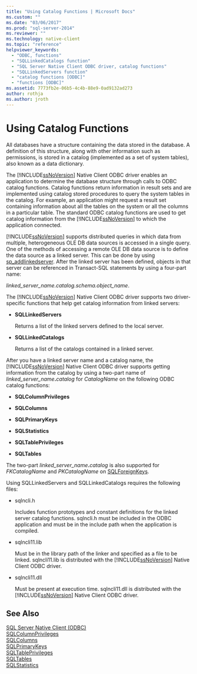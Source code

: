 ```yaml
---
title: "Using Catalog Functions | Microsoft Docs"
ms.custom: ""
ms.date: "03/06/2017"
ms.prod: "sql-server-2014"
ms.reviewer: ""
ms.technology: native-client
ms.topic: "reference"
helpviewer_keywords: 
  - "ODBC, functions"
  - "SQLLinkedCatalogs function"
  - "SQL Server Native Client ODBC driver, catalog functions"
  - "SQLLinkedServers function"
  - "catalog functions [ODBC]"
  - "functions [ODBC]"
ms.assetid: 7773fb2e-06b5-4c4b-88e9-0ad9132ad273
author: rothja
ms.author: jroth
---
```

# Using Catalog Functions
  All databases have a structure containing the data stored in the database. A definition of this structure, along with other information such as permissions, is stored in a catalog (implemented as a set of system tables), also known as a data dictionary.  
  
 The [!INCLUDE[ssNoVersion](../../../includes/ssnoversion-md.md)] Native Client ODBC driver enables an application to determine the database structure through calls to ODBC catalog functions. Catalog functions return information in result sets and are implemented using catalog stored procedures to query the system tables in the catalog. For example, an application might request a result set containing information about all the tables on the system or all the columns in a particular table. The standard ODBC catalog functions are used to get catalog information from the [!INCLUDE[ssNoVersion](../../../includes/ssnoversion-md.md)] to which the application connected.  
  
 [!INCLUDE[ssNoVersion](../../../includes/ssnoversion-md.md)] supports distributed queries in which data from multiple, heterogeneous OLE DB data sources is accessed in a single query. One of the methods of accessing a remote OLE DB data source is to define the data source as a linked server. This can be done by using [sp_addlinkedserver](/sql/relational-databases/system-stored-procedures/sp-addlinkedserver-transact-sql). After the linked server has been defined, objects in that server can be referenced in Transact-SQL statements by using a four-part name:  
  
 *linked_server_name.catalog.schema.object_name*.  
  
 The [!INCLUDE[ssNoVersion](../../../includes/ssnoversion-md.md)] Native Client ODBC driver supports two driver-specific functions that help get catalog information from linked servers:  
  
-   **SQLLinkedServers**  
  
     Returns a list of the linked servers defined to the local server.  
  
-   **SQLLinkedCatalogs**  
  
     Returns a list of the catalogs contained in a linked server.  
  
 After you have a linked server name and a catalog name, the [!INCLUDE[ssNoVersion](../../../includes/ssnoversion-md.md)] Native Client ODBC driver supports getting information from the catalog by using a two-part name of _linked_server_name_**.**_catalog_ for *CatalogName* on the following ODBC catalog functions:  
  
-   **SQLColumnPrivileges**  
  
-   **SQLColumns**  
  
-   **SQLPrimaryKeys**  
  
-   **SQLStatistics**  
  
-   **SQLTablePrivileges**  
  
-   **SQLTables**  
  
 The two-part _linked_server_name_**.**_catalog_ is also supported for *FKCatalogName* and *PKCatalogName* on [SQLForeignKeys](../../native-client-odbc-api/sqlforeignkeys.md).  
  
 Using SQLLinkedServers and SQLLinkedCatalogs requires the following files:  
  
-   sqlncli.h  
  
     Includes function prototypes and constant definitions for the linked server catalog functions. sqlncli.h must be included in the ODBC application and must be in the include path when the application is compiled.  
  
-   sqlncli11.lib  
  
     Must be in the library path of the linker and specified as a file to be linked. sqlncli11.lib is distributed with the [!INCLUDE[ssNoVersion](../../../includes/ssnoversion-md.md)] Native Client ODBC driver.  
  
-   sqlncli11.dll  
  
     Must be present at execution time. sqlncli11.dll is distributed with the [!INCLUDE[ssNoVersion](../../../includes/ssnoversion-md.md)] Native Client ODBC driver.  
  
## See Also  
 [SQL Server Native Client &#40;ODBC&#41;](sql-server-native-client-odbc.md)   
 [SQLColumnPrivileges](../../native-client-odbc-api/sqlcolumnprivileges.md)   
 [SQLColumns](../../native-client-odbc-api/sqlcolumns.md)   
 [SQLPrimaryKeys](../../native-client-odbc-api/sqlprimarykeys.md)   
 [SQLTablePrivileges](../../native-client-odbc-api/sqltableprivileges.md)   
 [SQLTables](../../native-client-odbc-api/sqltables.md)   
 [SQLStatistics](../../statistics/statistics.md)  
  
  
